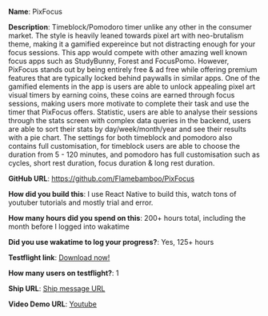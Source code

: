 **Name**: PixFocus

**Description**: Timeblock/Pomodoro timer unlike any other in the consumer market. The style is heavily leaned towards pixel art with neo-brutalism theme, 
making it a gamified expereince but not distracting enough for your focus sessions. 
This app would compete with other amazing well known focus apps such as StudyBunny, Forest and FocusPomo. However, PixFocus stands out by being entirely free & ad free while offering premium features that are typically locked behind paywalls in similar apps. 
One of the gamified elements in the app is users are able to unlock appealing pixel art visual timers by earning coins, these coins are earned through focus sessions, making users more motivate to complete their task and use the timer that PixFocus offers. 
Statistic, users are able to analyse their sessions through the stats screen with complex data queries in the backend, users are able to sort their stats by day/week/month/year 
and see their results with a pie chart. The settings for both timeblock and pomodoro also contains full customisation, for timeblock users are able to choose the duration from 5 - 120 minutes, and pomodoro has full customisation such as cycles, short rest duration, focus duration & long rest duration.

**GitHub URL**: https://github.com/Flamebamboo/PixFocus

**How did you build this**: I use React Native to build this, watch tons of youtuber tutorials and mostly trial and error.

**How many hours did you spend on this**: 200+ hours total, including the month before I logged into wakatime

**Did you use wakatime to log your progress?**: Yes, 125+ hours

**Testflight link**: [Download now!](https://testflight.apple.com/join/CCvp6EAS)

**How many users on testflight?**: 1

**Ship URL**: [Ship message URL](https://hackclub.slack.com/archives/C07UA18MXBJ/p1737721265961639)

**Video Demo URL**: [Youtube](https://youtu.be/MSg5Y0IhBLo)
